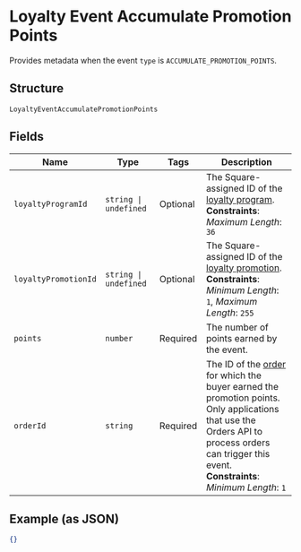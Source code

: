 
# Loyalty Event Accumulate Promotion Points

Provides metadata when the event `type` is `ACCUMULATE_PROMOTION_POINTS`.

## Structure

`LoyaltyEventAccumulatePromotionPoints`

## Fields

| Name | Type | Tags | Description |
|  --- | --- | --- | --- |
| `loyaltyProgramId` | `string \| undefined` | Optional | The Square-assigned ID of the [loyalty program](../../doc/models/loyalty-program.md).<br>**Constraints**: *Maximum Length*: `36` |
| `loyaltyPromotionId` | `string \| undefined` | Optional | The Square-assigned ID of the [loyalty promotion](../../doc/models/loyalty-promotion.md).<br>**Constraints**: *Minimum Length*: `1`, *Maximum Length*: `255` |
| `points` | `number` | Required | The number of points earned by the event. |
| `orderId` | `string` | Required | The ID of the [order](../../doc/models/order.md) for which the buyer earned the promotion points.<br>Only applications that use the Orders API to process orders can trigger this event.<br>**Constraints**: *Minimum Length*: `1` |

## Example (as JSON)

```json
{}
```

